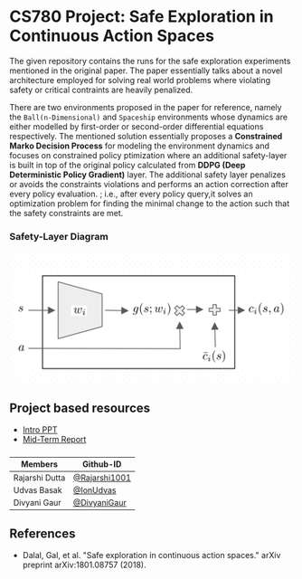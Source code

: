 # CS780 Project: Safe Exploration in Continuous Action Spaces

The given repository contains the runs for the safe exploration experiments mentioned in the original paper. The paper essentially talks about a novel architecture employed for solving real world problems where violating safety or critical contraints are heavily penalized. 

There are two environments proposed in the paper for reference, namely the `Ball(n-Dimensional)` and `Spaceship` environments whose dynamics are either modelled by first-order or second-order differential equations respectively. The mentioned solution essentially proposes a **Constrained Marko Decision Process** for modeling the environment dynamics and focuses on constrained policy ptimization where an additional safety-layer is built in top of the original policy calculated from **DDPG (Deep Deterministic Policy Gradient)** layer. The additional safety layer penalizes or avoids the constraints violations and performs an action correction after every policy evaluation. ; i.e., after every policy query,it solves an optimization problem for finding the minimal change to the action such that the safety constraints are met.


### Safety-Layer Diagram

![Safety Layer Diagram](assets/safety_layer_diagram.png)


## Project based resources

- [Intro PPT]()
- [Mid-Term Report]()
 

###

|Members | Github-ID |
| --- | --- |
| Rajarshi Dutta | [@Rajarshi1001](https://github.com/Rajarshi1001) |
| Udvas Basak | [@IonUdvas](https://github.com/IonUdvas)|
| Divyani Gaur | [@DivyaniGaur](https://github.com/DivyaniGaur)|

## References

- Dalal, Gal, et al. "Safe exploration in continuous action spaces." arXiv preprint arXiv:1801.08757 (2018).

